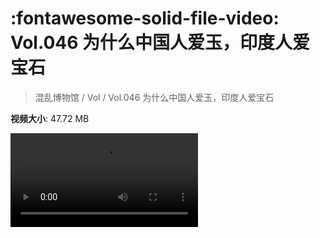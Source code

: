 # :fontawesome-solid-file-video: Vol.046 为什么中国人爱玉，印度人爱宝石

> 混乱博物馆 / Vol / Vol.046 为什么中国人爱玉，印度人爱宝石

**视频大小**: 47.72 MB

<div class="video"><video src="https://file.hsyhx.top/archive/混乱博物馆/Vol/Vol.046 为什么中国人爱玉，印度人爱宝石.mp4" controls preload>🤔 您的浏览器不支持 video 标签</video></div>